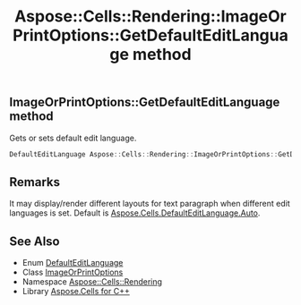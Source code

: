 ﻿---
title: Aspose::Cells::Rendering::ImageOrPrintOptions::GetDefaultEditLanguage method
linktitle: GetDefaultEditLanguage
second_title: Aspose.Cells for C++ API Reference
description: 'Aspose::Cells::Rendering::ImageOrPrintOptions::GetDefaultEditLanguage method. Gets or sets default edit language in C++.'
type: docs
weight: 6300
url: /cpp/aspose.cells.rendering/imageorprintoptions/getdefaulteditlanguage/
---
## ImageOrPrintOptions::GetDefaultEditLanguage method


Gets or sets default edit language.

```cpp
DefaultEditLanguage Aspose::Cells::Rendering::ImageOrPrintOptions::GetDefaultEditLanguage()
```

## Remarks


It may display/render different layouts for text paragraph when different edit languages is set. Default is [Aspose.Cells.DefaultEditLanguage.Auto](../../../aspose.cells/defaulteditlanguage/). 
## See Also

* Enum [DefaultEditLanguage](../../../aspose.cells/defaulteditlanguage/)
* Class [ImageOrPrintOptions](../)
* Namespace [Aspose::Cells::Rendering](../../)
* Library [Aspose.Cells for C++](../../../)
